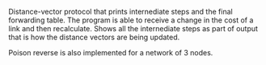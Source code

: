 Distance-vector protocol that prints internediate steps and the final forwarding table. 
The program is able to receive a change in the cost of a link and then recalculate. 
Shows all the internediate steps as part of output that is how the distance vectors are being updated. 

Poison reverse is also implemented for a network of 3 nodes.
